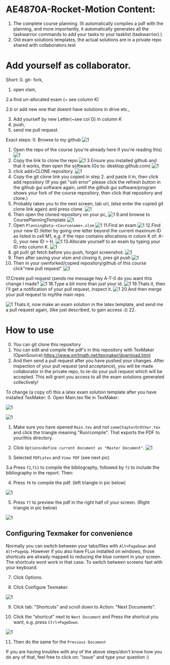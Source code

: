 # AE4870A-Rocket-Motion Content:

1. The complete course planning. (It automatically compiles a pdf with the planning, and more importantly, it automatically generates all the taskwarrior commands to add your tasks to your tasklist (taskwarrior).)
2. Old exam solutions templates, the actual solutions are in a private repo shared with collaborators.test

# Add yourself as collaborator.
Short: 
0. git- fork, 
1. open xlsm, 

2.a find un-allocated exam (~ see column K)

2.b or add new one that doesnt have solutions in drive etc., 

3. Add yourself by new Letter(~see col G) in *column K*
4. push, 
5. send me pull request.

Exact steps:
0. Browse to my github
![1](./HowToUseTexMaker/addYourself/1.jpeg)
1. Open the repo of the course (you're already here if you're reading this)
![1](./HowToUseTexMaker/addYourself/2.jpeg)
2. Copy the link to clone the repo
![1](./HowToUseTexMaker/addYourself/3.jpeg)
3.Ensure you installed github and that it works, then open the software.(Go to: desktop.github.com) 
![1](./HowToUseTexMaker/addYourself/4.jpeg)
4. click add>CLONE repository.
![1](./HowToUseTexMaker/addYourself/8.jpeg)
5. Copy the git clone link you copied in step 2. and paste it in, then click add repository (If you get "ssh error" please click the refresh button in the github gui software again, untill the github gui software/program shows your fork of the course repository, then click that repository and clone.)
6. Probably takes you to the next screen, tab url, (else enter the copied git clone link again) and press clone.
![1](./HowToUseTexMaker/addYourself/7.jpeg)
8. Then open the cloned repository on your pc, 
![1](./HowToUseTexMaker/addYourself/9.jpeg)
9.and browse to CoursePlanningTemplate
![1](./HowToUseTexMaker/addYourself/10.jpeg)
10. Open `PlanningData-<Coursename>.xlsm`
![1](./HowToUseTexMaker/addYourself/11.jpeg)
11.Find an exam
![1](./HowToUseTexMaker/addYourself/12.jpeg)
12.Find your new ID /letter by going one letter beyond the current maximum ID as listed in cell M1, e.g. if the repo contains allocations in colum K of: A-G, your new ID = H.
![1](./HowToUseTexMaker/addYourself/13.png)
13.Allocate yourself to an exam by typing your ID into column K.
![1](./HowToUseTexMaker/addYourself/14.jpeg)
14. git pull/ git fetch before you push, forgot screenshot.
![1](./HowToUseTexMaker/addYourself/15.png)
15. Then after saving your xlsm and closing it, pres git push
![1](./HowToUseTexMaker/addYourself/16.jpeg)
16.  Then in your ownforked/copied  repository/github of this course click"new pull request"
![1](./HowToUseTexMaker/addYourself/17.jpeg)

17.Create pull request (sends me message hey A-T-0 do you want this change I made?
![1](./HowToUseTexMaker/addYourself/18.jpeg)
18.Type a bit more than just your id.
![1](./HowToUseTexMaker/addYourself/19.jpeg)
19.Thats it, then I'll get a notification of your pull request, inspect it.
![1](./HowToUseTexMaker/addYourself/20me.jpeg)
20.And then merge your pull request to my/the main repo.

![1](./HowToUseTexMaker/addYourself/21me.jpeg)
Thats it, now make an exam solution in the latex template, and send me a pull request again, (like just described, to gain access :))
22.


# How to use
0. You can git clone this repository
1. You can edit and compile the pdf's in this repository with TexMaker (OpenSource):https://www.xm1math.net/texmaker/download.html
2. And then send a pull request after you have pushed your changes. After inspection of your pull request (and acceptance), you will be made collaborator in the private repo, to re-do your pull request which will be accepted. This will grant you access to all the exam solutions generated collectively! 

To change (a copy of) this a latex exam solution template after you have installed TexMaker:
  0. Open Main.tex file in TexMaker:
  
  ![1](./HowToUseTexMaker/1.png)
  
  ![1](./HowToUseTexMaker/2.png)
  
  1. Make sure you have opened `Main.tex` and not `someChapterOrOther.tex` and click the triangle meaning "Run/compile". That exports the PDF to your/this directory.
  
  
  2. Click `Options>Define current document as "Master Document"`.
  ![1](./HowToUseTexMaker/master_document.png)
  
  3. Selected `PDFLatex` and `View PDF` (see next pic)
  
  3.a Press `f2`,`f11` to compile the bibliography, followed by `f2` to include the bibliography in the report. Then:
  
  4. Press `f6` to compile the pdf. (left triangle in pic below)
  
  ![1](./HowToUseTexMaker/3.png)
  
  5. Press `f7` to preview the pdf in the right half of your screen. (Right triangle in pic below)
  
  ![1](./HowToUseTexMaker/4.png)
  
## Configuring Texmaker for convenience ##
Normally you can switch between your tabs/files with `Alt+PageDown` and `Alt+PageUp`. However if you also have FLux installed on windows, those shortcuts are already mapped to reducing the blue content in your screen. The shortcuts wont work in that case. To switch between screens fast with your keyboard:

  7. Click Options.
  
  8. Click Configure Texmaker.
  
  ![1](./HowToUseTexMaker/5.png)

  9. Click tab: "Shortcuts" and scroll down to Action: "Next Documents".
  
  10. Click the "shortcut" next to `Next Document` and Press the shortcut you want, e.g. press `Ctrl+PageDown`.
  
  ![1](./HowToUseTexMaker/6.png)
  
  11. Then do the same for the `Previous Document`



If you are having troubles with any of the above steps/don't know how you do any of that, feel free to click on: "issue" and type your question :)
